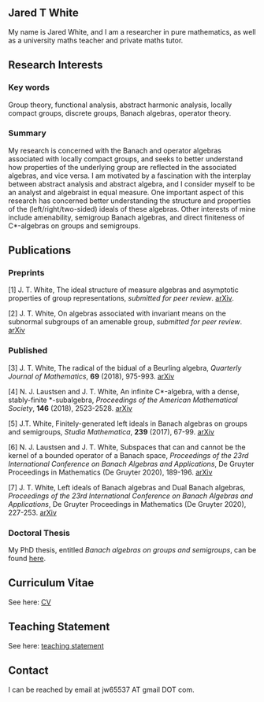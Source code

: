 ## Jared T White
My name is Jared White, and I am a researcher in pure mathematics, as well as a university maths teacher and private maths tutor.

## Research Interests
### Key words
Group theory, functional analysis, abstract harmonic analysis, locally compact groups, discrete groups, Banach algebras, operator theory.
### Summary
My research is concerned with the Banach and operator algebras associated with locally compact groups, and seeks to better understand how properties of the underlying group are reflected in the associated algebras, and vice versa. I am motivated by a fascination with the interplay between abstract analysis and abstract algebra, and  I consider myself to be an analyst and algebraist in equal measure. One important aspect of this research has concerned better understanding the structure and properties of the (left/right/two-sided) ideals of these algebras.  Other interests of mine include amenability, semigroup Banach algebras, and direct finiteness of C\*-algebras on groups and semigroups. 

## Publications
### Preprints
[1] J. T. White, The ideal structure of measure algebras and asymptotic properties of group representations, *submitted for peer review*. [arXiv](https://arxiv.org/abs/2106.07526).

[2] J. T. White, On algebras associated with invariant means on the subnormal subgroups of an amenable group, *submitted for peer review*. [arXiv](https://arxiv.org/abs/2008.09069)

### Published
[3] J. T. White, The radical of the bidual of a Beurling algebra, *Quarterly Journal of Mathematics*, **69** (2018), 975-993.
[arXiv](https://arxiv.org/abs/1708.09635)

[4] N. J. Laustsen and J. T. White, An infinite C\*-algebra, with a dense, stably-finite \*-subalgebra,  *Proceedings of the American Mathematical Society*, **146** (2018), 2523-2528.
[arXiv](https://arxiv.org/abs/1705.05835)

[5] J.T. White, Finitely-generated left ideals in Banach algebras on groups and semigroups, *Studia Mathematica*, **239** (2017), 67-99.
[arXiv](https://arxiv.org/abs/1612.05915)

[6]  N. J. Laustsen and J. T. White, Subspaces that can and cannot be the kernel of a bounded operator of a Banach space, *Proceedings of the 23rd International Conference on Banach Algebras and Applications*, De Gruyter Proceedings in Mathematics (De Gruyter 2020), 189-196.
[arXiv](https://arxiv.org/abs/1811.02399)

[7] J. T. White, Left ideals of Banach algebras and Dual Banach algebras, *Proceedings of the 23rd International Conference on Banach Algebras and Applications*, De Gruyter Proceedings in Mathematics (De Gruyter 2020), 227-253.
[arXiv](https://arxiv.org/abs/1811.02393)


### Doctoral Thesis
My PhD thesis, entitled *Banach algebras on groups and semigroups*, can be found [here](https://jaredtwhite.github.io/PhD_Thesis.pdf).

## Curriculum Vitae
See here: [CV](https://jaredtwhite.github.io/CV.pdf)

## Teaching Statement
See here: [teaching statement](https://jaredtwhite.github.io/Teaching_Statement.pdf)

## Contact
I can be reached by email at jw65537 AT gmail DOT com.

